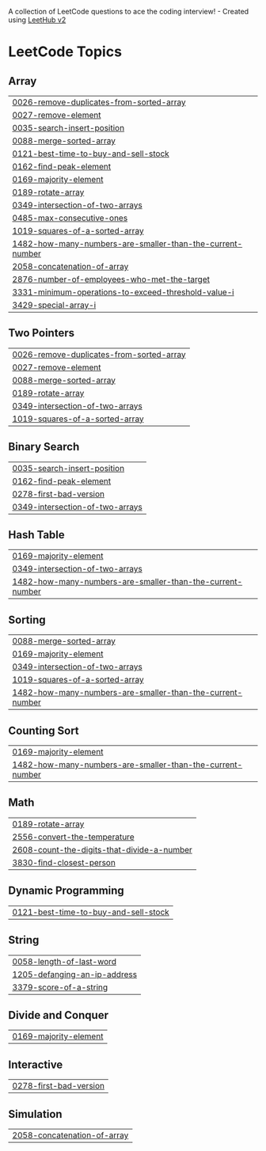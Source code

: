 A collection of LeetCode questions to ace the coding interview! - Created using [LeetHub v2](https://github.com/arunbhardwaj/LeetHub-2.0)
<!---LeetCode Topics Start-->
# LeetCode Topics
## Array
|  |
| ------- |
| [0026-remove-duplicates-from-sorted-array](https://github.com/Tushargawhade/Practice_Questions/tree/master/0026-remove-duplicates-from-sorted-array) |
| [0027-remove-element](https://github.com/Tushargawhade/Practice_Questions/tree/master/0027-remove-element) |
| [0035-search-insert-position](https://github.com/Tushargawhade/Practice_Questions/tree/master/0035-search-insert-position) |
| [0088-merge-sorted-array](https://github.com/Tushargawhade/Practice_Questions/tree/master/0088-merge-sorted-array) |
| [0121-best-time-to-buy-and-sell-stock](https://github.com/Tushargawhade/Practice_Questions/tree/master/0121-best-time-to-buy-and-sell-stock) |
| [0162-find-peak-element](https://github.com/Tushargawhade/Practice_Questions/tree/master/0162-find-peak-element) |
| [0169-majority-element](https://github.com/Tushargawhade/Practice_Questions/tree/master/0169-majority-element) |
| [0189-rotate-array](https://github.com/Tushargawhade/Practice_Questions/tree/master/0189-rotate-array) |
| [0349-intersection-of-two-arrays](https://github.com/Tushargawhade/Practice_Questions/tree/master/0349-intersection-of-two-arrays) |
| [0485-max-consecutive-ones](https://github.com/Tushargawhade/Practice_Questions/tree/master/0485-max-consecutive-ones) |
| [1019-squares-of-a-sorted-array](https://github.com/Tushargawhade/Practice_Questions/tree/master/1019-squares-of-a-sorted-array) |
| [1482-how-many-numbers-are-smaller-than-the-current-number](https://github.com/Tushargawhade/Practice_Questions/tree/master/1482-how-many-numbers-are-smaller-than-the-current-number) |
| [2058-concatenation-of-array](https://github.com/Tushargawhade/Practice_Questions/tree/master/2058-concatenation-of-array) |
| [2876-number-of-employees-who-met-the-target](https://github.com/Tushargawhade/Practice_Questions/tree/master/2876-number-of-employees-who-met-the-target) |
| [3331-minimum-operations-to-exceed-threshold-value-i](https://github.com/Tushargawhade/Practice_Questions/tree/master/3331-minimum-operations-to-exceed-threshold-value-i) |
| [3429-special-array-i](https://github.com/Tushargawhade/Practice_Questions/tree/master/3429-special-array-i) |
## Two Pointers
|  |
| ------- |
| [0026-remove-duplicates-from-sorted-array](https://github.com/Tushargawhade/Practice_Questions/tree/master/0026-remove-duplicates-from-sorted-array) |
| [0027-remove-element](https://github.com/Tushargawhade/Practice_Questions/tree/master/0027-remove-element) |
| [0088-merge-sorted-array](https://github.com/Tushargawhade/Practice_Questions/tree/master/0088-merge-sorted-array) |
| [0189-rotate-array](https://github.com/Tushargawhade/Practice_Questions/tree/master/0189-rotate-array) |
| [0349-intersection-of-two-arrays](https://github.com/Tushargawhade/Practice_Questions/tree/master/0349-intersection-of-two-arrays) |
| [1019-squares-of-a-sorted-array](https://github.com/Tushargawhade/Practice_Questions/tree/master/1019-squares-of-a-sorted-array) |
## Binary Search
|  |
| ------- |
| [0035-search-insert-position](https://github.com/Tushargawhade/Practice_Questions/tree/master/0035-search-insert-position) |
| [0162-find-peak-element](https://github.com/Tushargawhade/Practice_Questions/tree/master/0162-find-peak-element) |
| [0278-first-bad-version](https://github.com/Tushargawhade/Practice_Questions/tree/master/0278-first-bad-version) |
| [0349-intersection-of-two-arrays](https://github.com/Tushargawhade/Practice_Questions/tree/master/0349-intersection-of-two-arrays) |
## Hash Table
|  |
| ------- |
| [0169-majority-element](https://github.com/Tushargawhade/Practice_Questions/tree/master/0169-majority-element) |
| [0349-intersection-of-two-arrays](https://github.com/Tushargawhade/Practice_Questions/tree/master/0349-intersection-of-two-arrays) |
| [1482-how-many-numbers-are-smaller-than-the-current-number](https://github.com/Tushargawhade/Practice_Questions/tree/master/1482-how-many-numbers-are-smaller-than-the-current-number) |
## Sorting
|  |
| ------- |
| [0088-merge-sorted-array](https://github.com/Tushargawhade/Practice_Questions/tree/master/0088-merge-sorted-array) |
| [0169-majority-element](https://github.com/Tushargawhade/Practice_Questions/tree/master/0169-majority-element) |
| [0349-intersection-of-two-arrays](https://github.com/Tushargawhade/Practice_Questions/tree/master/0349-intersection-of-two-arrays) |
| [1019-squares-of-a-sorted-array](https://github.com/Tushargawhade/Practice_Questions/tree/master/1019-squares-of-a-sorted-array) |
| [1482-how-many-numbers-are-smaller-than-the-current-number](https://github.com/Tushargawhade/Practice_Questions/tree/master/1482-how-many-numbers-are-smaller-than-the-current-number) |
## Counting Sort
|  |
| ------- |
| [0169-majority-element](https://github.com/Tushargawhade/Practice_Questions/tree/master/0169-majority-element) |
| [1482-how-many-numbers-are-smaller-than-the-current-number](https://github.com/Tushargawhade/Practice_Questions/tree/master/1482-how-many-numbers-are-smaller-than-the-current-number) |
## Math
|  |
| ------- |
| [0189-rotate-array](https://github.com/Tushargawhade/Practice_Questions/tree/master/0189-rotate-array) |
| [2556-convert-the-temperature](https://github.com/Tushargawhade/Practice_Questions/tree/master/2556-convert-the-temperature) |
| [2608-count-the-digits-that-divide-a-number](https://github.com/Tushargawhade/Practice_Questions/tree/master/2608-count-the-digits-that-divide-a-number) |
| [3830-find-closest-person](https://github.com/Tushargawhade/Practice_Questions/tree/master/3830-find-closest-person) |
## Dynamic Programming
|  |
| ------- |
| [0121-best-time-to-buy-and-sell-stock](https://github.com/Tushargawhade/Practice_Questions/tree/master/0121-best-time-to-buy-and-sell-stock) |
## String
|  |
| ------- |
| [0058-length-of-last-word](https://github.com/Tushargawhade/Practice_Questions/tree/master/0058-length-of-last-word) |
| [1205-defanging-an-ip-address](https://github.com/Tushargawhade/Practice_Questions/tree/master/1205-defanging-an-ip-address) |
| [3379-score-of-a-string](https://github.com/Tushargawhade/Practice_Questions/tree/master/3379-score-of-a-string) |
## Divide and Conquer
|  |
| ------- |
| [0169-majority-element](https://github.com/Tushargawhade/Practice_Questions/tree/master/0169-majority-element) |
## Interactive
|  |
| ------- |
| [0278-first-bad-version](https://github.com/Tushargawhade/Practice_Questions/tree/master/0278-first-bad-version) |
## Simulation
|  |
| ------- |
| [2058-concatenation-of-array](https://github.com/Tushargawhade/Practice_Questions/tree/master/2058-concatenation-of-array) |
<!---LeetCode Topics End-->